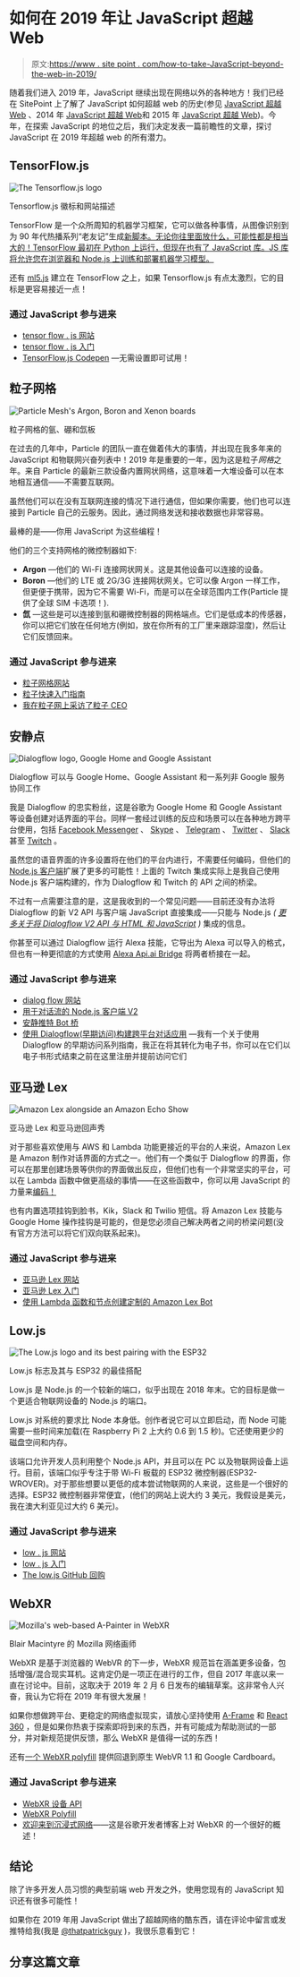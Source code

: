 # 如何在 2019 年让 JavaScript 超越 Web

> 原文:[https://www . site point . com/how-to-take-JavaScript-beyond-the-web-in-2019/](https://www.sitepoint.com/how-to-take-javascript-beyond-the-web-in-2019/)

随着我们进入 2019 年，JavaScript 继续出现在网络以外的各种地方！我们已经在 SitePoint 上了解了 JavaScript 如何超越 web 的历史(参见 [JavaScript 超越 Web](https://www.sitepoint.com/javascript-beyond-web/) 、2014 年 [JavaScript 超越 Web](https://www.sitepoint.com/javascript-beyond-web-2014)和 2015 年 [JavaScript 超越 Web](https://www.sitepoint.com/javascript-beyond-the-web-2015))。今年，在探索 JavaScript 的地位之后，我们决定发表一篇前瞻性的文章，探讨 JavaScript 在 2019 年超越 web 的所有潜力。

## TensorFlow.js

![The Tensorflow.js logo](../Images/811dba440ee4c5e4b16c87cac4b89ded.png)

Tensorflow.js 徽标和网站描述

TensorFlow 是一个众所周知的机器学习框架，它可以做各种事情，从图像识别到为 90 年代热播系列“老友记”生成[新脚本。无论你往里面放什么，可能性都是相当大的！TensorFlow 最初在 Python 上运行，但现在也有了 JavaScript 库。JS 库将允许您在浏览器和 Node.js 上训练和部署机器学习模型。](https://www.theverge.com/2016/1/21/10805398/friends-neural-network-scripts)

还有 [ml5.js](https://ml5js.org) 建立在 TensorFlow 之上，如果 Tensorflow.js 有点太激烈，它的目标是更容易接近一点！

### 通过 JavaScript 参与进来

*   [tensor flow . js 网站](https://js.tensorflow.org/)
*   [tensor flow . js 入门](https://js.tensorflow.org/#getting-started)
*   [TensorFlow.js Codepen](https://codepen.io/pen?&editable=true&editors=0012) —无需设置即可试用！

## 粒子网格

![Particle Mesh's Argon, Boron and Xenon boards](../Images/4408de431a9db81adb9339fbce41f44c.png)

粒子网格的氩、硼和氙板

在过去的几年中，Particle 的团队一直在做着伟大的事情，并出现在我多年来的 JavaScript 和物联网兴奋列表中！2019 年是重要的一年，因为这是粒子*网格*之年。来自 Particle 的最新三款设备内置网状网络，这意味着一大堆设备可以在本地相互通信——不需要互联网。

虽然他们可以在没有互联网连接的情况下进行通信，但如果你需要，他们也可以连接到 Particle 自己的云服务。因此，通过网络发送和接收数据也非常容易。

最棒的是——你用 JavaScript 为这些编程！

他们的三个支持网格的微控制器如下:

*   **Argon** —他们的 Wi-Fi 连接网状网关。这是其他设备可以连接的设备。
*   **Boron** —他们的 LTE 或 2G/3G 连接网状网关。它可以像 Argon 一样工作，但更便于携带，因为它不需要 Wi-Fi，而是可以在全球范围内工作(Particle 提供了全球 SIM 卡选项！).
*   **氙** —这些是可以连接到氩和硼微控制器的网格端点。它们是低成本的传感器，你可以把它们放在任何地方(例如，放在你所有的工厂里来跟踪湿度)，然后让它们反馈回来。

### 通过 JavaScript 参与进来

*   [粒子网格网站](https://www.particle.io/mesh)
*   [粒子快速入门指南](https://docs.particle.io/quickstart)
*   [我在粒子网上采访了粒子 CEO](https://devdiner.com/internet-of-things/particle-mesh-iot-creation)

## 安静点

![Dialogflow logo, Google Home and Google Assistant](../Images/d8d7983b6c006b1c9e161b5a68fcb613.png)

Dialogflow 可以与 Google Home、Google Assistant 和一系列非 Google 服务协同工作

我是 Dialogflow 的忠实粉丝，这是谷歌为 Google Home 和 Google Assistant 等设备创建对话界面的平台。同样一套经过训练的反应和场景可以在各种地方跨平台使用，包括 [Facebook Messenger](https://dialogflow.com/docs/integrations/facebook) 、 [Skype](https://dialogflow.com/docs/integrations/skype) 、 [Telegram](https://dialogflow.com/docs/integrations/telegram) 、 [Twitter](https://dialogflow.com/docs/integrations/twitter) 、 [Slack](https://dialogflow.com/docs/integrations/slack) 甚至 [Twitch](https://github.com/patcat/DialogflowTwitchBotBridge) 。

虽然您的语音界面的许多设置将在他们的平台内进行，不需要任何编码，但他们的 [Node.js 客户端](https://github.com/googleapis/nodejs-dialogflow)扩展了更多的可能性！上面的 Twitch 集成实际上是我自己使用 Node.js 客户端构建的，作为 Dialogflow 和 Twitch 的 API 之间的桥梁。

不过有一点需要注意的是，这是我收到的一个常见问题——目前还没有办法将 Dialogflow 的新 V2 API 与客户端 JavaScript 直接集成——只能与 Node.js *( [更多关于将 Dialogflow V2 API 与 HTML 和 JavaScript](https://devdiner.com/virtual-assistants/how-do-i-integrate-dialogflow-v2-api-with-html-and-javascript) )* 集成的信息。

你甚至可以通过 Dialogflow 运行 Alexa 技能，它导出为 Alexa 可以导入的格式，但也有一种更彻底的方式使用 [Alexa Api.ai Bridge](https://github.com/Gnzlt/AlexaApiAiBridge) 将两者桥接在一起。

### 通过 JavaScript 参与进来

*   [dialog flow 网站](https://dialogflow.com/)
*   [用于对话流的 Node.js 客户端 V2](https://github.com/googleapis/nodejs-dialogflow)
*   [安静推特 Bot 桥](https://github.com/patcat/DialogflowTwitchBotBridge)
*   [使用 Dialogflow(早期访问)构建跨平台对话应用](https://devdiner.com/learn/building-cross-platform-conversational-apps-using-dialogflow) —我有一个关于使用 Dialogflow 的早期访问系列指南，我正在将其转化为电子书，你可以在它们以电子书形式结束之前在这里注册并提前访问它们

## 亚马逊 Lex

![Amazon Lex alongside an Amazon Echo Show](../Images/d9547afd695860dff6d2b1d8b3822ad5.png)

亚马逊 Lex 和亚马逊回声秀

对于那些喜欢使用与 AWS 和 Lambda 功能更接近的平台的人来说，Amazon Lex 是 Amazon 制作对话界面的方式之一。他们有一个类似于 Dialogflow 的界面，你可以在那里创建场景等供你的界面做出反应，但他们也有一个非常坚实的平台，可以在 Lambda 函数中做更高级的事情——在这些函数中，你可以用 JavaScript 的力量来[编码！](https://docs.aws.amazon.com/lex/latest/dg/getting-started-ex2.html)

也有内置选项挂钩到脸书，Kik，Slack 和 Twilio 短信。将 Amazon Lex 技能与 Google Home 操作挂钩是可能的，但是您必须自己解决两者之间的桥梁问题(没有官方方法可以将它们双向联系起来)。

### 通过 JavaScript 参与进来

*   [亚马逊 Lex 网站](https://aws.amazon.com/lex/)
*   [亚马逊 Lex 入门](https://docs.aws.amazon.com/lex/latest/dg/getting-started.html)
*   [使用 Lambda 函数和节点创建定制的 Amazon Lex Bot](https://docs.aws.amazon.com/lex/latest/dg/getting-started-ex2.html)

## Low.js

![The Low.js logo and its best pairing with the ESP32](../Images/8da5675811d817f5f1ec00b779d0adc1.png)

Low.js 标志及其与 ESP32 的最佳搭配

Low.js 是 Node.js 的一个较新的端口，似乎出现在 2018 年末。它的目标是做一个更适合物联网设备的 Node.js 的端口。

Low.js 对系统的要求比 Node 本身低。创作者说它可以立即启动，而 Node 可能需要一些时间来加载(在 Raspberry Pi 2 上大约 0.6 到 1.5 秒)。它还使用更少的磁盘空间和内存。

该端口允许开发人员利用整个 Node.js API，并且可以在 PC 以及物联网设备上运行。目前，该端口似乎专注于带 Wi-Fi 板载的 ESP32 微控制器(ESP32-WROVER)。对于那些想要以更低的成本尝试物联网的人来说，这些是一个很好的选择。ESP32 微控制器非常便宜，(他们的网站上说大约 3 美元，我假设是美元，我在澳大利亚见过大约 6 美元)。

### 通过 JavaScript 参与进来

*   [low . js 网站](https://www.lowjs.org/)
*   [low . js 入门](https://www.lowjs.org/examples/getting-started.html)
*   [The low.js GitHub 回购](https://github.com/neonious/lowjs)

## WebXR

![Mozilla's web-based A-Painter in WebXR](../Images/81d47e99cbae5312e0a87721600388bc.png)

Blair Macintyre 的 Mozilla 网络画师

WebXR 是基于浏览器的 WebVR 的下一步，WebXR 规范旨在涵盖更多设备，包括增强/混合现实耳机。这肯定仍是一项正在进行的工作，但自 2017 年底以来一直在讨论中。目前，这取决于 2019 年 2 月 6 日发布的编辑草案。这非常令人兴奋，我认为它将在 2019 年有很大发展！

如果你想做跨平台、更稳定的网络虚拟现实，请放心坚持使用 [A-Frame](https://aframe.io) 和 [React 360](https://facebook.github.io/react-360/) ，但是如果你热衷于探索即将到来的东西，并有可能成为帮助测试的一部分，并对新规范提供反馈，那么 WebXR 是值得一试的东西！

还有[一个 WebXR polyfill](https://github.com/immersive-web/webxr-polyfill) 提供回退到原生 WebVR 1.1 和 Google Cardboard。

### 通过 JavaScript 参与进来

*   [WebXR 设备 API](https://immersive-web.github.io/webxr/)
*   [WebXR Polyfill](https://github.com/immersive-web/webxr-polyfill)
*   [欢迎来到沉浸式网络](https://developers.google.com/web/updates/2018/05/welcome-to-immersive)——这是谷歌开发者博客上对 WebXR 的一个很好的概述！

## 结论

除了许多开发人员习惯的典型前端 web 开发之外，使用您现有的 JavaScript 知识还有很多可能性！

如果你在 2019 年用 JavaScript 做出了超越网络的酷东西，请在评论中留言或发推特给我(我是 [@thatpatrickguy](http://www.twitter.com/thatpatrickguy) )，我很乐意看到它！

## 分享这篇文章